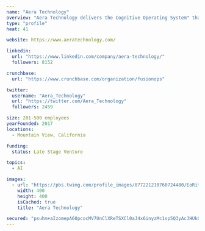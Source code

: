 ```yaml
---
name: "Aera Technology"
overview: "Aera Technology delivers the Cognitive Operating System™ that enables the Self-Driving Enterprise™. Aera understands how businesses work; makes real-time recommendations; predicts outcomes; and acts autonomously. Using proprietary data crawling, industry models, machine learning and artificial intelligence, Aera is revolutionizing how people relate to data and how organizations function. "
type: "profile"
heat: 41

website: https://www.aeratechnology.com/

linkedin:
  url: "https://www.linkedin.com/company/aera-technology/"
  followers: 8152

crunchbase:
  url: "https://www.crunchbase.com/organization/fusionops"

twitter:
  username: "Aera_Technology"
  url: "https://twitter.com/Aera_Technology"
  followers: 2459

size: 201-500 employees
yearFounded: 2017
locations:
  - Mountain View, California

funding:
  status: Late Stage Venture

topics:
  - AI

images:
  - url: "https://pbs.twimg.com/profile_images/877221210760724480/EoRitKMa_400x400.jpg"
    width: 400
    height: 400
    isCached: true
    title: "Aera Technology"

secured: "psuhm+aIzomepA60pcocMV7UnClXReTSXCl0aJ4x6inyzMc1sp5Q3yAcJHUkGeEASkl874BSQRNRktQKxAoSYsukh1vimjr20yEnUo2fIx0M4LhwhEFeDYy+MHcR7su8bdEw6t6L8MeQ48HjZGWX+ZETb82d4opjWBbk2n4AvIT03dtGpddzml3T8LI6+LgLE+V4R1Hyp92otEYXzJc44L0fTZER+tcG64GUsWkXB+CxKzFgbwkaw1giyk3mGDmIv4pVhKkXorkOm534N5Tu7PashXLjS8rpCLhTfZBJZIr8sTPQp+LJ5JaWgNB0hKfHuwcHjrjEaOxn4A+rbAgr1YeyQYMibAzWSogW58PAiCqpLIFIEyhWzZqfBv9dra0oSSu1YqPcWOeGYMjvxaWvF7gCLrg9y80FopcLCMMdD/Y=;aDdmPdqv6kvYJZB22lEMeg=="
---
```


